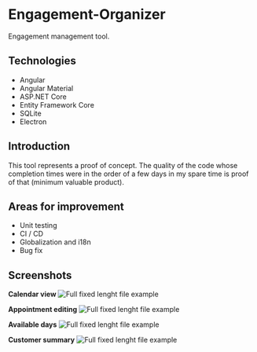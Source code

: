 # Engagement-Organizer
Engagement management tool. 

Technologies
--------
- Angular
- Angular Material
- ASP.NET Core
- Entity Framework Core
- SQLite
- Electron


Introduction
--------
This tool represents a proof of concept. The quality of the code whose completion times were in the order of a few days in my spare time is proof of that (minimum valuable product).


Areas for improvement
--------
- Unit testing
- CI / CD
- Globalization and i18n
- Bug fix


Screenshots
--------

**Calendar view**
![Full fixed lenght file example](https://raw.github.com/liguori/Engagement-Organizer/master/docs/CalendarView.png)

**Appointment editing**
![Full fixed lenght file example](https://raw.github.com/liguori/Engagement-Organizer/master/docs/AppointmentEditing.png)

**Available days**
![Full fixed lenght file example](https://raw.github.com/liguori/Engagement-Organizer/master/docs/AvailableDays.png)

**Customer summary**
![Full fixed lenght file example](https://raw.github.com/liguori/Engagement-Organizer/master/docs/CustomerSummary.png)